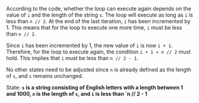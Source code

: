 According to the code, whether the loop can execute again depends on the value of `i` and the length of the string `s`. The loop will execute as long as `i` is less than `n // 2`. At the end of the last iteration, `i` has been incremented by 1. This means that for the loop to execute one more time, `i` must be less than `n // 2`.

Since `i` has been incremented by 1, the new value of `i` is now `i + 1`. Therefore, for the loop to execute again, the condition `i + 1 < n // 2` must hold. This implies that `i` must be less than `n // 2 - 1`.

No other states need to be adjusted since `n` is already defined as the length of `s`, and `s` remains unchanged.

State: **`s` is a string consisting of English letters with a length between 1 and 1000, `n` is the length of `s`, and `i` is less than `n // 2 - 1**